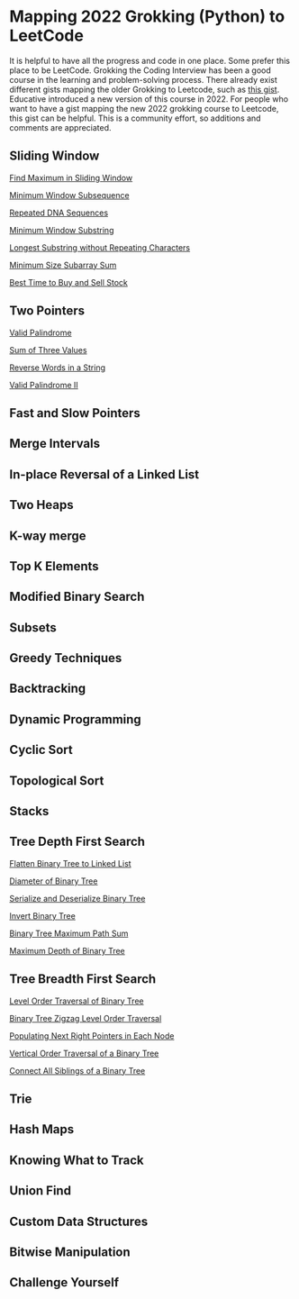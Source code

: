 # Mapping 2022 Grokking (Python) to LeetCode

It is helpful to have all the progress and code in one place. Some prefer this place to be LeetCode. 
Grokking the Coding Interview has been a good course in the learning and problem-solving process. 
There already exist different gists mapping the older Grokking to Leetcode, such as [this gist](https://gist.github.com/tykurtz/3548a31f673588c05c89f9ca42067bc4).
Educative introduced a new version of this course in 2022. For people who want to have a gist mapping the new 2022 grokking
course to Leetcode, this gist can be helpful. This is a community effort, so additions and comments are appreciated.

## Sliding Window
[Find Maximum in Sliding Window](https://leetcode.com/problems/sliding-window-maximum/)

[Minimum Window Subsequence](https://leetcode.com/problems/minimum-window-substring/)

[Repeated DNA Sequences](https://leetcode.com/problems/repeated-dna-sequences/)

[Minimum Window Substring](https://leetcode.com/problems/minimum-window-substring/)

[Longest Substring without Repeating Characters](https://leetcode.com/problems/longest-substring-without-repeating-characters/)

[Minimum Size Subarray Sum](https://leetcode.com/problems/minimum-size-subarray-sum/)

[Best Time to Buy and Sell Stock](https://leetcode.com/problems/best-time-to-buy-and-sell-stock/)

## Two Pointers
[Valid Palindrome](https://leetcode.com/problems/valid-palindrome/)

[Sum of Three Values](https://leetcode.com/problems/3sum-closest/)

[Reverse Words in a String](https://leetcode.com/problems/reverse-words-in-a-string/)

[Valid Palindrome II](https://leetcode.com/problems/valid-palindrome-ii/solutions/1861656/official-solution/)

## Fast and Slow Pointers

## Merge Intervals

## In-place Reversal of a Linked List

## Two Heaps

## K-way merge

## Top K Elements

## Modified Binary Search

## Subsets

## Greedy Techniques

## Backtracking 

## Dynamic Programming

## Cyclic Sort

## Topological Sort

## Stacks

## Tree Depth First Search
[Flatten Binary Tree to Linked List](https://leetcode.com/problems/flatten-binary-tree-to-linked-list/)

[Diameter of Binary Tree](https://leetcode.com/problems/diameter-of-binary-tree/)

[Serialize and Deserialize Binary Tree](https://leetcode.com/problems/serialize-and-deserialize-binary-tree/)

[Invert Binary Tree](https://leetcode.com/problems/invert-binary-tree/)

[Binary Tree Maximum Path Sum](https://leetcode.com/problems/binary-tree-maximum-path-sum/)

[Maximum Depth of Binary Tree](https://leetcode.com/problems/maximum-depth-of-binary-tree/)

## Tree Breadth First Search
[Level Order Traversal of Binary Tree](https://leetcode.com/problems/binary-tree-level-order-traversal/)

[Binary Tree Zigzag Level Order Traversal](https://leetcode.com/problems/binary-tree-zigzag-level-order-traversal/)

[Populating Next Right Pointers in Each Node](https://leetcode.com/problems/populating-next-right-pointers-in-each-node/)

[Vertical Order Traversal of a Binary Tree](https://leetcode.com/problems/vertical-order-traversal-of-a-binary-tree/)

[Connect All Siblings of a Binary Tree](https://leetcode.com/problems/populating-next-right-pointers-in-each-node/)

## Trie

## Hash Maps

## Knowing What to Track

## Union Find

## Custom Data Structures

## Bitwise Manipulation

## Challenge Yourself


